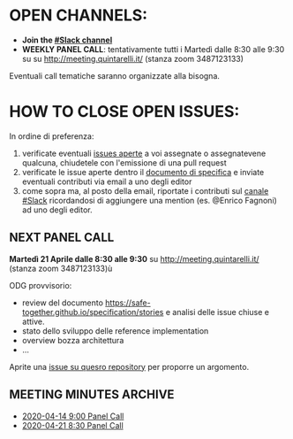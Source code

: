 # OPEN CHANNELS:

- **Join the [#Slack channel](https://safetogether2020.slack.com/app_redirect?channel=stories)**
- **WEEKLY PANEL CALL**: tentativamente tutti i Martedì dalle 8:30 alle 9:30 su su http://meeting.quintarelli.it/ (stanza zoom 3487123133)

Eventuali call tematiche saranno organizzate alla bisogna.

# HOW TO CLOSE OPEN ISSUES:

In ordine di preferenza:

1. verificate eventuali [issues aperte](https://github.com/safe-together/specification/issues) a voi assegnate o assegnatevene qualcuna,  chiudetele con l'emissione di una pull request
2. verificate le issue aperte dentro il [documento di specifica](https://safe-together.github.io/specification/stories) e inviate eventuali contributi via email a uno degli editor 
3. come sopra ma, al posto della email, riportate i contributi sul [canale #Slack](https://safetogether2020.slack.com/app_redirect?channel=stories) ricordandosi di aggiungere una mention (es. @Enrico Fagnoni) ad uno degli editor.

## NEXT PANEL CALL


**Martedì 21 Aprile dalle 8:30 alle 9:30** 
su http://meeting.quintarelli.it/ (stanza zoom 3487123133)ù


ODG provvisorio:

- review del documento https://safe-together.github.io/specification/stories e analisi delle issue chiuse e attive.
- stato dello sviluppo delle reference implementation
- overview bozza architettura
- ...

Aprite una [issue su quesro repository](https://github.com/safe-together/stories-panel/issues) per proporre un argomento.


## MEETING MINUTES ARCHIVE

- [2020-04-14 9:00  Panel Call](meeting-minutes/202004140900-panel-call.md)
- [2020-04-21 8:30  Panel Call](meeting-minutes/202004210830-panel-call.md)
